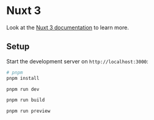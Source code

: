 # Nuxt 3 

Look at the [Nuxt 3 documentation](https://nuxt.com/docs/getting-started/introduction) to learn more.

## Setup

Start the development server on `http://localhost:3000`:

```bash
# pnpm
pnpm install

pnpm run dev

pnpm run build

pnpm run preview
```
